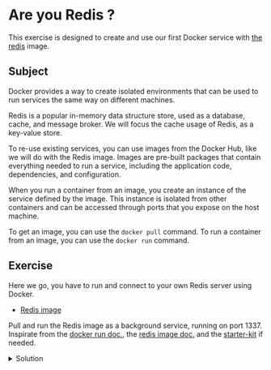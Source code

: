 # Are you Redis ?

This exercise is designed to create and use our first Docker service with [the redis](https://hub.docker.com/_/redis/) image.

## Subject

Docker provides a way to create isolated environments that can be used to run services the same way on different machines.

Redis is a popular in-memory data structure store, used as a database, cache, and message broker.
We will focus the cache usage of Redis, as a key-value store.

To re-use existing services, you can use images from the Docker Hub, like we will do with the Redis image.
Images are pre-built packages that contain everything needed to run a service, including the application code, dependencies, and configuration.

When you run a container from an image, you create an instance of the service defined by the image.
This instance is isolated from other containers and can be accessed through ports that you expose on the host machine.

To get an image, you can use the `docker pull` command.
To run a container from an image, you can use the `docker run` command.

## Exercise

Here we go, you have to run and connect to your own Redis server using Docker.

- [Redis image](https://hub.docker.com/_/redis)

Pull and run the Redis image as a background service, running on port 1337.
Inspirate from the [docker run doc.](https://docs.docker.com/reference/cli/docker/container/run/), the [redis image doc.](https://hub.docker.com/_/redis/) and the [starter-kit](../000-starter-kit/README.md) if needed.

<details>
  <summary>Solution</summary>

This command executes a Docker container to compile a C program dynamically using GCC within an isolated environment.

```shell
docker run -d -p 1337:6379 --name my-redis redis:latest
```

Explanation of options:
- `--name my-redis`: Assigns a name to the container to make it easier to identify. Here, the container is named "my-redis".
- `-d`: Runs the container in the background (detached mode).
- `-p 1337:6379`: Maps port 6379 of the container to port 1337 of the host. This allows applications on the host to access Redis in the container using port 1337.

💯 Congratulations! You have run a redis server using Docker 🎉
</details>
